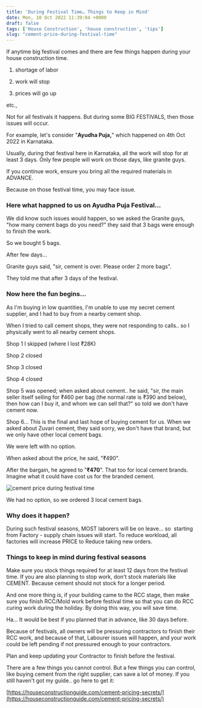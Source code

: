 ```yaml
---
title: 'During Festival Time… Things to Keep in Mind'
date: Mon, 10 Oct 2022 11:39:04 +0000
draft: false
tags: ['House Construction', 'house construction', 'tips']
slug: "cement-price-during-festival-time"
---
```


If anytime big festival comes and there are few things happen during your house construction time.

1) shortage of labor

2) work will stop

3) prices will go up

etc.,

Not for all festivals it happens. But during some BIG FESTIVALS, then those issues will occur.

For example, let's consider "**Ayudha Puja,**" which happened on 4th Oct 2022 in Karnataka. 

Usually, during that festival here in Karnataka, all the work will stop for at least 3 days. Only few people will work on those days, like granite guys.

If you continue work, ensure you bring all the required materials in ADVANCE. 

Because on those festival time, you may face issue.

### **Here what happned to us on Ayudha Puja Festival…**

We did know such issues would happen, so we asked the Granite guys, "how many cement bags do you need?" they said that 3 bags were enough to finish the work. 

So we bought 5 bags. 

After few days... 

Granite guys said, "sir, cement is over. Please order 2 more bags". 

They told me that after 3 days of the festival. 

### **Now here the fun begins…**

As I'm buying in low quantities, I'm unable to use my secret cement supplier, and I had to buy from a nearby cement shop.

When I tried to call cement shops, they were not responding to calls.. so I physically went to all nearby cement shops.

Shop 1 I skipped (where I lost ₹28K)

Shop 2 closed

Shop 3 closed

Shop 4 closed

Shop 5 was opened; when asked about cement.. he said, "sir, the main seller itself selling for ₹460 per bag (the normal rate is ₹390 and below), then how can I buy it, and whom we can sell that?" so told we don't have cement now.

Shop 6… This is the final and last hope of buying cement for us. When we asked about Zuvari cement, they said sorry, we don't have that brand, but we only have other local cement bags.  

We were left with no option. 

When asked about the price, he said, "₹490". 

After the bargain, he agreed to "**₹470**". That too for local cement brands. Imagine what it could have cost us for the branded cement.

![cement price during festival time](/cement-price-during-festival-time/images/cement-price-during-festival-time.jpg/)

We had no option, so we ordered 3 local cement bags. 

### **Why does it happen?**

During such festival seasons, MOST laborers will be on leave… so  starting from Factory - supply chain issues will start. To reduce workload, all factories will increase PRICE to Reduce taking new orders. 

### **Things to keep in mind during festival seasons**

Make sure you stock things required for at least 12 days from the festival time. If you are also planning to stop work, don't stock materials like CEMENT. Because cement should not stock for a longer period.

And one more thing is, if your building came to the RCC stage, then make sure you finish RCC/Mold work before festival time so that you can do RCC curing work during the holiday. By doing this way, you will save time.

Ha... It would be best if you planned that in advance, like 30 days before. 

Because of festivals, all owners will be pressuring contractors to finish their RCC work, and because of that, Labourer issues will happen, and your work could be left pending if not pressured enough to your contractors. 

Plan and keep updating your Contractor to finish before the festival. 

There are a few things you cannot control. But a few things you can control, like buying cement from the right supplier, can save a lot of money. If you still haven't got my guide.. go here to get it: 

[https://houseconstructionguide.com/cement-pricing-secrets/](https://houseconstructionguide.com/cement-pricing-secrets/)